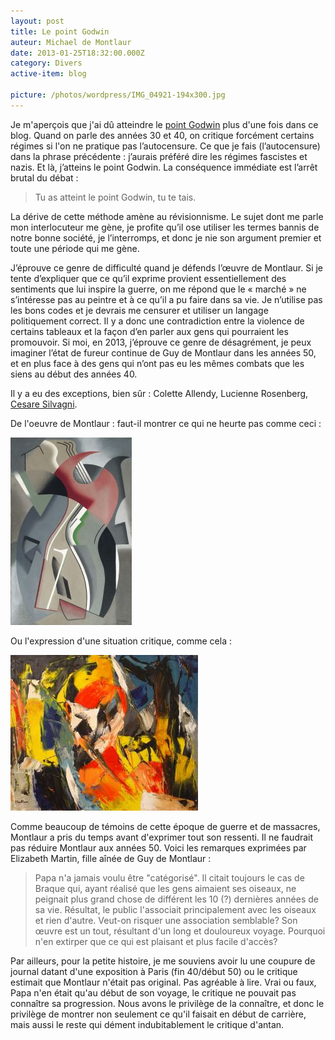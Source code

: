 ```yaml
---
layout: post
title: Le point Godwin
auteur: Michael de Montlaur
date: 2013-01-25T18:32:00.000Z
category: Divers
active-item: blog

picture: /photos/wordpress/IMG_04921-194x300.jpg
---
```


Je m'aperçois que j'ai dû atteindre le <a href="http://fr.wiktionary.org/wiki/point_Godwin">point Godwin</a> plus d'une fois dans ce blog. Quand on parle des années 30 et 40, on critique forcément certains régimes si l'on ne pratique pas l’autocensure. Ce que je fais (l’autocensure) dans la phrase précédente : j’aurais préféré dire les régimes fascistes et nazis. Et là, j’atteins le point Godwin. La conséquence immédiate est l’arrêt brutal du débat :
> Tu as atteint le point Godwin, tu te tais.

La dérive de cette méthode amène au révisionnisme. Le sujet dont me parle mon interlocuteur me gène, je profite qu’il ose utiliser les termes bannis de notre bonne société, je l’interromps, et donc je nie son argument premier et toute une période qui me gène.

<!--more-->

J’éprouve ce genre de difficulté quand je défends l’œuvre de Montlaur. Si je tente d’expliquer que ce qu’il exprime provient essentiellement des sentiments que lui inspire la guerre, on me répond que le « marché » ne s’intéresse pas au peintre et à ce qu’il a pu faire dans sa vie. Je n’utilise pas les bons codes et je devrais me censurer et utiliser un langage politiquement correct. Il y a donc une contradiction entre la violence de certains tableaux et la façon d’en parler aux gens qui pourraient les promouvoir. Si moi, en 2013, j’éprouve ce genre de désagrément, je peux imaginer l’état de fureur continue de Guy de Montlaur dans les années 50, et en plus face à des gens qui n’ont pas eu les mêmes combats que les siens au début des années 40.

Il y a eu des exceptions, bien sûr : Colette Allendy, Lucienne Rosenberg, <a href="http://fr.wikipedia.org/wiki/Giulio_Cesare_Silvagni">Cesare Silvagni</a>.

De l'oeuvre de Montlaur : faut-il montrer ce qui ne heurte pas comme ceci :

<img src="/photos/wordpress/IMG_04921-194x300.jpg" alt="Chemin de fer - Mars 1950">

Ou l'expression d'une situation critique, comme cela :

<img src="/photos/wordpress/La-nuit-du-14-au-15-aout-300x249.jpg" alt="La nuit du 14 au 15 août - 1972">

Comme beaucoup de témoins de cette époque de guerre et de massacres, Montlaur a pris du temps avant d'exprimer tout son ressenti. Il ne faudrait pas réduire Montlaur aux années 50. Voici les remarques exprimées par Elizabeth Martin, fille aînée de Guy de Montlaur :

>Papa n'a jamais voulu être "catégorisé". Il citait toujours le cas de Braque qui, ayant réalisé que les gens aimaient ses oiseaux, ne peignait plus grand chose de différent les 10 (?) dernières années de sa vie. Résultat, le public l'associait principalement avec les oiseaux et rien d'autre. Veut-on risquer une association semblable? Son œuvre est un tout, résultant d'un long et douloureux voyage. Pourquoi n'en extirper que ce qui est plaisant et plus facile d'accès?
>
Par ailleurs, pour la petite histoire, je me souviens avoir lu une coupure de journal datant d'une exposition à Paris (fin 40/début 50) ou le critique estimait que Montlaur n'était pas original. Pas agréable à lire. Vrai ou faux, Papa n'en était qu'au début de son voyage, le critique ne pouvait pas connaître sa progression. Nous avons le privilège de la connaître, et donc le privilège de montrer non seulement ce qu'il faisait en début de carrière, mais aussi le reste qui dément indubitablement le critique d'antan.
